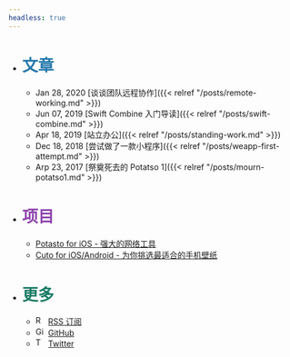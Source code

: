 ```yaml
---
headless: true
---
```


- <h1><strong class="menu-title" style="color:#2678AD;">文章</strong></h1>

    - <span class="menu-date">Jan 28, 2020</span> [谈谈团队远程协作]({{< relref "/posts/remote-working.md" >}})
    - <span class="menu-date">Jun 07, 2019</span> [Swift Combine 入门导读]({{< relref "/posts/swift-combine.md" >}})
    - <span class="menu-date">Apr 18, 2019</span> [站立办公]({{< relref "/posts/standing-work.md" >}})
    - <span class="menu-date">Dec 18, 2018</span> [尝试做了一款小程序]({{< relref "/posts/weapp-first-attempt.md" >}})
    - <span class="menu-date">Arp 23, 2017</span> [祭奠死去的 Potatso 1]({{< relref "/posts/mourn-potatso1.md" >}})

- <strong class="menu-title" style="color:#8E44AD;"><h1>项目</h1></strong>

    - [Potasto for iOS - 强大的网络工具](https://download-lite.potatso.com)
    - [Cuto for iOS/Android - 为你挑选最适合的手机壁纸](https://itunes.apple.com/us/app/cuto-wallpaper/id1068086465?mt=8)

- <strong class="menu-title" style="color:#1C7C66;"><h1>更多</h1></strong>

    - <a class="menu-more-row" href="/index.xml" target="_blank"><img src="/images/rss.svg" style="width:1rem;height:1rem;margin-right:6px;" alt="RSS">RSS 订阅</a>
    - <a class="menu-more-row" href="https://github.com/icodesign" target="_blank" rel="noreferrer nofollow"><img src="/images/github.svg" style="width:1rem;height:1rem;margin-right:6px;" alt="GitHub">GitHub</a>
    - <a class="menu-more-row" href="http://twitter.com/icodesign_me" target="_blank" rel="noreferrer nofollow"><img src="/images/twitter_round.svg" style="width:1rem;height:1rem;margin-right:6px;" alt="Twitter">Twitter</a>

